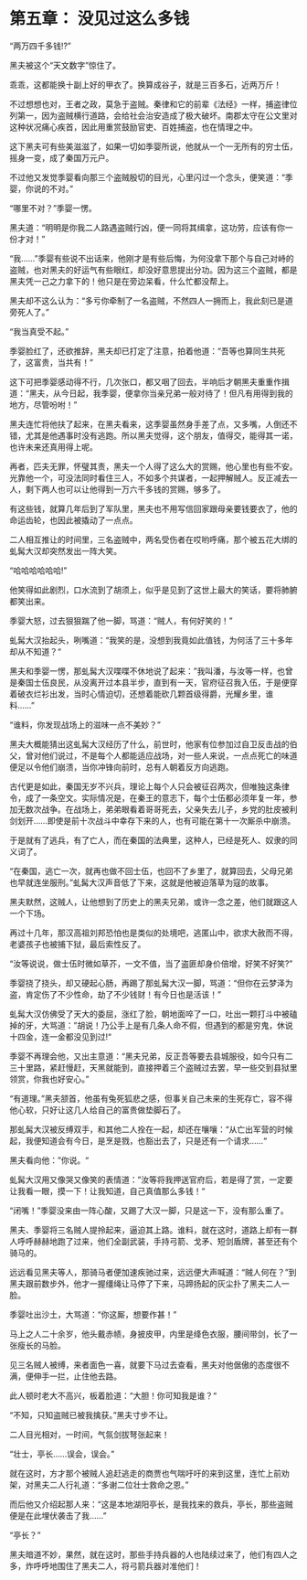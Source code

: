 #   第五章： 没见过这么多钱

“两万四千多钱!?”

黑夫被这个“天文数字”惊住了。

乖乖，这都能换十副上好的甲衣了。换算成谷子，就是三百多石，近两万斤！

不过想想也对，王者之政，莫急于盗贼。秦律和它的前辈《法经》一样，捕盗律位列第一，因为盗贼横行道路，会给社会治安造成了极大破坏。南郡太守在公文里对这种状况痛心疾首，因此用重赏鼓励官吏、百姓捕盗，也在情理之中。

这下黑夫可有些美滋滋了，如果一切如季婴所说，他就从一个一无所有的穷士伍，摇身一变，成了秦国万元户。

不过他又发觉季婴看向那三个盗贼殷切的目光，心里闪过一个念头，便笑道：“季婴，你说的不对。”

“哪里不对？”季婴一愣。

黑夫道：“明明是你我二人路遇盗贼行凶，便一同将其缉拿，这功劳，应该有你一份才对！”

“我……”季婴有些说不出话来，他刚才是有些后悔，为何没拿下那个与自己对峙的盗贼，也对黑夫的好运气有些眼红，却没好意思提出分功。因为这三个盗贼，都是黑夫凭一己之力拿下的！他只是在旁边呆看，什么忙都没帮上。

黑夫却不这么认为：“多亏你牵制了一名盗贼，不然四人一拥而上，我此刻已是道旁死人了。”

“我当真受不起。”

季婴脸红了，还欲推辞，黑夫却已打定了注意，拍着他道：“吾等也算同生共死了，这富贵，当共有！”

这下可把季婴感动得不行，几次张口，都又咽了回去，半响后才朝黑夫重重作揖道：“黑夫，从今日起，我季婴，便拿你当亲兄弟一般对待了！但凡有用得到我的地方，尽管吩咐！”

黑夫连忙将他扶了起来，在黑夫看来，这季婴虽然身手差了点，又多嘴，人倒还不错，尤其是他遇事时没有逃跑。所以黑夫觉得，这个朋友，值得交，能得其一诺，也许未来还真用得上呢。

再者，匹夫无罪，怀璧其责，黑夫一个人得了这么大的赏赐，他心里也有些不安。光靠他一个，可没法同时看住三人，不如多个共谋者，一起押解贼人。反正减去一人，剩下两人也可以让他得到一万六千多钱的赏赐，够多了。

有这些钱，就算几年后到了军队里，黑夫也不用写信回家跟母亲要钱要衣了，他的命运齿轮，也因此被撬动了一点点。

二人相互推让的时间里，三名盗贼中，两名受伤者在哎哟呼痛，那个被五花大绑的虬髯大汉却突然发出一阵大笑。

“哈哈哈哈哈哈!”

他笑得如此剧烈，口水流到了胡须上，似乎是见到了这世上最大的笑话，要将肺腑都笑出来。

季婴大怒，过去狠狠踹了他一脚，骂道：“贼人，有何好笑的！”

虬髯大汉抬起头，咧嘴道：“我笑的是，没想到我竟如此值钱，为何活了三十多年却从不知道？“

黑夫和季婴一愣，那虬髯大汉喋喋不休地说了起来：”我叫潘，与汝等一样，也曾是秦国士伍良民，从没离开过本县半步，直到有一天，官府征召我入伍，于是便穿着破衣烂衫出发，当时心情迫切，还想着能砍几颗首级得爵，光耀乡里，谁料……”

“谁料，你发现战场上的滋味一点不美妙？”

黑夫大概能猜出这虬髯大汉经历了什么，前世时，他家有位参加过自卫反击战的伯父，曾对他们说过，不是每个人都能适应战场，对一些人来说，一点点死亡的味道便足以令他们崩溃，当你冲锋向前时，总有人朝着反方向逃跑。

古代更是如此，秦国无岁不兴兵，理论上每个人只会被征召两次，但唯独这条律令，成了一条空文。实际情况是，在秦王的意志下，每个士伍都必须年复一年，参加无数次战争。在战场上，弟弟眼看着哥哥死去，父亲失去儿子，乡党的肚皮被利剑划开……即使是前十次战斗中幸存下来的人，也有可能在第十一次厮杀中崩溃。

于是就有了逃兵，有了亡人，而在秦国的法典里，这种人，已经是死人、奴隶的同义词了。

“在秦国，逃亡一次，就再也做不回士伍，也回不了乡里了，就算回去，父母兄弟也早就连坐服刑。”虬髯大汉声音低了下来，这就是他被迫落草为寇的故事。

黑夫默然，这贼人，让他想到了历史上的黑夫兄弟，或许一念之差，他们就跟这人一个下场。

再过十几年，那汉高祖刘邦恐怕也是类似的处境吧，逃匿山中，欲求大赦而不得，老婆孩子也被捕下狱，最后索性反了。

“汝等说说，做士伍时微如草芥，一文不值，当了盗匪却身价倍增，好笑不好笑?”

季婴挠了挠头，却又硬起心肠，再踢了那虬髯大汉一脚，骂道：“但你在云梦泽为盗，肯定伤了不少性命，劫了不少钱财！有今日也是活该！”

虬髯大汉仿佛受了天大的委屈，涨红了脸，朝地面啐了一口，吐出一颗打斗中被磕掉的牙，大骂道：”胡说！乃公手上是有几条人命不假，但遇到的都是穷鬼，休说十四金，连一金都没见到过!“

季婴不再理会他，又出主意道：“黑夫兄弟，反正吾等要去县城服役，如今只有二三十里路，紧赶慢赶，天黑就能到，直接押着三个盗贼过去罢，早一些交到县狱里领赏，你我也好安心。”

“有道理。”黑夫颔首，他虽有兔死狐悲之感，但事关自己未来的生死存亡，容不得他心软，只好让这几人给自己的富贵做垫脚石了。

那虬髯大汉被反缚双手，和其他二人拴在一起，却还在嚷嚷：“从亡出军营的时候起，我便知道会有今日，是烹是戮，也豁出去了，只是还有一个请求……“

黑夫看向他：”你说。“

虬髯大汉用又像哭又像笑的表情道：”汝等将我押送官府后，若是得了赏，一定要让我看一眼，摸一下！让我知道，自己真值那么多钱！“

“闭嘴！”季婴没来由一阵心酸，又踢了大汉一脚，只是这一下，没有那么重了。

黑夫、季婴将三名贼人提拎起来，逼迫其上路。谁料，就在这时，道路上却有一群人呼呼赫赫地跑了过来，他们全副武装，手持弓箭、戈矛、短剑盾牌，甚至还有个骑马的。

远远看见黑夫等人，那骑马者便加速疾驰过来，远远便大声喊道：“贼人何在？”到黑夫跟前数步外，他才一握缰绳让马停了下来，马蹄扬起的灰尘扑了黑夫二人一脸。

季婴吐出沙土，大骂道：“你这厮，想要作甚！”

马上之人二十余岁，他头戴赤帻，身披皮甲，内里是绛色衣服，腰间带剑，长了一张瘦长的马脸。

见三名贼人被缚，来者面色一喜，就要下马过去查看，黑夫对他倨傲的态度很不满，便伸手一拦，止住他去路。

此人顿时老大不高兴，板着脸道：“大胆！你可知我是谁？“

“不知，只知盗贼已被我擒获。”黑夫寸步不让。

二人目光相对，一时间，气氛剑拔弩张起来！

“壮士，亭长……误会，误会。”

就在这时，方才那个被贼人追赶逃走的商贾也气喘吁吁的来到这里，连忙上前劝架，对黑夫二人行礼道：“多谢二位壮士救命之恩。”

而后他又介绍起那人来：“这是本地湖阳亭长，是我找来的救兵，亭长，那些盗贼便是在此埋伏袭击了我……”

“亭长？”

黑夫暗道不妙，果然，就在这时，那些手持兵器的人也陆续过来了，他们有四人之多，炸呼呼地围住了黑夫二人，将弓箭兵器对准他们！

